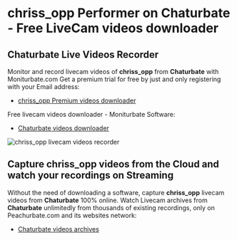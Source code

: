 # chriss_opp Performer on Chaturbate - Free LiveCam videos downloader

## Chaturbate Live Videos Recorder

Monitor and record livecam videos of **chriss_opp** from **Chaturbate** with Moniturbate.com
Get a premium trial for free by just and only registering with your Email address:
* [chriss_opp Premium videos downloader](https://moniturbate.com/request-demo-licence-key.html)

Free livecam videos downloader - Moniturbate Software:
* [Chaturbate videos downloader](https://moniturbate.com/moniturbate-download-software.html)

![chriss_opp livecam videos recorder](https://peachurnet.com/templates/moniturbate-software.png)


## Capture chriss_opp videos from the Cloud and watch your recordings on Streaming

Without the need of downloading a software, capture **chriss_opp** livecam videos from **Chaturbate** 100% online.
Watch Livecam archives from **Chaturbate** unlimitedly from thousands of existing recordings, only on Peachurbate.com and its websites network:
* [Chaturbate videos archives](https://peachurnet.com/)